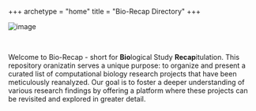 +++
archetype = "home"
title = "Bio-Recap Directory"
+++

![image](/images/bio-recap_logo.jpg?width=30vw&classes=shadow)

&nbsp;

Welcome to Bio-Recap - short for **Bio**logical Study **Recap**itulation. This repository oranizatin serves a unique purpose: to organize and present a curated list of computational biology research projects that have been meticulously reanalyzed. Our goal is to foster a deeper understanding of various research findings by offering a platform where these projects can be revisited and explored in greater detail.
